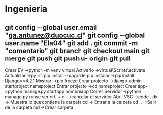 # Ingenieria
git config --global user.email "ga.antunez@duocuc.cl"
git config --global user.name "Ela04"
git add .
git commit -m "comentario"
git branch
git checkout main
git merge 
git push
git push u- origin
git pull
-----------------------------------------------------------------------------
Crear EV ->python -m venv virtual
Activarlo ->virtual\Scripts\activate
Actualizar ->py -m pip install --upgrade pip
Instalar ->pip install Django==4.2.1
Mostrar ->pip freeze
Crear projecto ->django-admin startproject nameproject
Entrar projecto ->cd nameproject
Crear app->python manage.py startapp nombreapp
Correr Servidor ->python manage.py runserver
crtl + c -->cancelar el servidor
Abrir VSC ->code .
dir -> Muestra lo que contiene la carpeta
cd -> Entrar a la carpeta
cd .. ->Salir de la carpeta
md ->Crear carpeta
